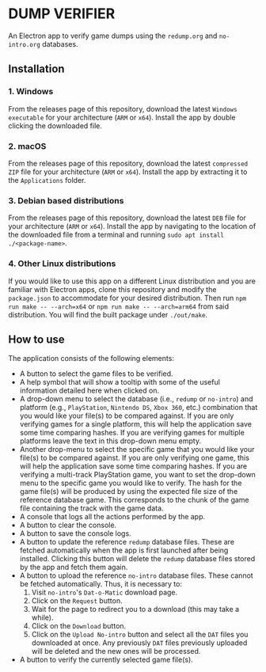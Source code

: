 # DUMP VERIFIER

An Electron app to verify game dumps using the `redump.org` and `no-intro.org` databases.

## Installation

### 1. Windows

From the releases page of this repository, download the latest `Windows executable` for your architecture (`ARM` or `x64`). Install the app by double clicking the downloaded file.

### 2. macOS

From the releases page of this repository, download the latest `compressed ZIP` file for your architecture (`ARM` or `x64`). Install the app by extracting it to the `Applications` folder.

### 3. Debian based distributions

From the releases page of this repository, download the latest `DEB` file for your architecture (`ARM` or `x64`). Install the app by navigating to the location of the downloaded file from a terminal and running `sudo apt install ./<package-name>`.

### 4. Other Linux distributions

If you would like to use this app on a different Linux distribution and you are familiar with Electron apps, clone this repository and modify the `package.json` to accommodate for your desired distribution. Then run `npm run make -- --arch=x64` or `npm run make -- --arch=arm64` from said distribution. You will find the built package under `./out/make`.

## How to use

The application consists of the following elements:

* A button to select the game files to be verified.
* A help symbol that will show a tooltip with some of the useful information detailed here when clicked on.
* A drop-down menu to select the database (i.e., `redump` or `no-intro`) and platform (e.g., `PlayStation`, `Nintendo DS`, `Xbox 360`, etc.) combination that you would like your file(s) to be compared against. If you are only verifying games for a single platform, this will help the application save some time comparing hashes. If you are verifying games for multiple platforms leave the text in this drop-down menu empty.
* Another drop-menu to select the specific game that you would like your file(s) to be compared against. If you are only verifying one game, this will help the application save some time comparing hashes. If you are verifying a multi-track PlayStation game, you want to set the drop-down menu to the specific game you would like to verify. The hash for the game file(s) will be produced by using the expected file size of the reference database game. This corresponds to the chunk of the game file containing the track with the game data.
* A console that logs all the actions performed by the app.
* A button to clear the console.
* A button to save the console logs.
* A button to update the reference `redump` database files. These are fetched automatically when the app is first launched after being installed. Clicking this button will delete the `redump` database files stored by the app and fetch them again.
* A button to upload the reference `no-intro` database files. These cannot be fetched automatically. Thus, it is necessary to:
  1. Visit `no-intro`'s `Dat-o-Matic` download page.
  2. Click on the `Request` button.
  3. Wait for the page to redirect you to a download (this may take a while).
  4. Click on the `Download` button.
  5. Click on the `Upload No-intro` button and select all the `DAT` files you downloaded at once. Any previously `DAT` files previously uploaded will be deleted and the new ones will be processed.
* A button to verify the currently selected game file(s).